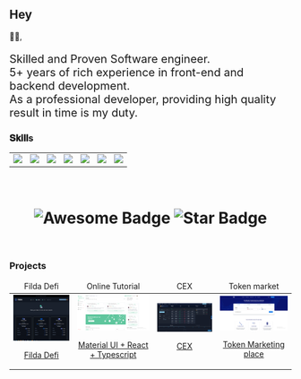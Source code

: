 <h2>Hey </h2>👋🏻,

<p style="font-size: 20px">Skilled and Proven Software engineer.<br /> 5+ years of rich experience in front-end and backend development. <br /> As a professional developer, providing high quality result in time is my duty. </p>

### 𝐒𝐤𝐢𝐥𝐥s
<table>
  <tr>
    <!-- <td><img src="https://github.com/kroim/profile/blob/master/icons/icon_nft.png?raw=true" width="200"></td>
         <td><img src="https://github.com/kroim/profile/blob/master/icons/icon_defi.png?raw=true" width="200"></td>
         <td><img src="https://github.com/kroim/profile/blob/master/icons/icon_pancake.png?raw=true" width="200"></td>
         <td><img src="https://github.com/kroim/profile/blob/master/icons/icon_solidity.png?raw=true" width="200"></td>
         <td><img src="https://github.com/kroim/profile/blob/master/icons/icon_truffle.png?raw=true" width="200"></td>
         <td><img src="https://github.com/kroim/profile/blob/master/icons/icon_metamask.png?raw=true" width="200"></td>
         <td><img src="https://github.com/kroim/profile/blob/master/icons/icon_pivx.png?raw=true" width="200"></td> -->
    <td>
      <img
        src="https://seekicon.com/free-icon-download/typescript_2.svg"
        width="200"
      />
    </td>
    <td>
      <img
        src="https://cdn.iconscout.com/icon/free/png-128/javascript-1174950.png"
        width="200"
      />
    </td>
    <td>
      <img
        src="https://cdn.iconscout.com/icon/free/png-128/react-1175109.png"
        width="200"
      />
    </td>
    <td>
      <img
        src="https://seekicon.com/free-icon-download/redux_2.svg"
        width="200"
      />
    </td>
    <td>
      <img
        src="https://seekicon.com/free-icon-download/ethereum_3.svg"
        width="200"
      />
    </td>
    <td>
      <img
        src="https://seekicon.com/free-icon-download/bitcoin_4.svg"
        width="200"
      />
    </td>
    <td>
      <img
        src="https://seekicon.com/free-icon-download/material-ui_1.svg"
        width="200"
      />
    </td>
  </tr>
</table>


<h1 align="center">
    <!--<img
      src="./assets/certification.png"
      width="80%"
      height="auto"
      alt="Literally Logo"
    />-->
    <br />
    <img
      src="https://cdn.rawgit.com/sindresorhus/awesome/d7305f38d29fed78fa85652e3a63e154dd8e8829/media/badge.svg"
      alt="Awesome Badge"
    />
    <img
      src="https://img.shields.io/static/v1?label=%F0%9F%8C%9F&message=If%20Useful&style=style=flat&color=BC4E99"
      alt="Star Badge"
    />
  </h1>
  <br />

### Projects
<table>
  <thead align="center">
    <tr>
      <td>Filda Defi</td>
      <td>Online Tutorial</td>
      <td>CEX</td>
      <td>Token market</td>
    </tr>
  </thead>
  <tbody>
    <tr>
      <td>
        <a href="https://filda.io/">
          <img
            src="https://github.com/snowwhitedev/profile_stuff/blob/master/01_filda.png?raw=true"
            width="200"
          />
          <p align="center">Filda Defi</p>
        </a>
      </td>
      <td>
        <a href="https://rhizo.us/">
          <img
            src="./assets/react.png"
            width="200"
          />
          <p align="center">Material UI + React + Typescript</p>
        </a>
      </td>
      <td>
        <a href="https://www.cointral.com/">
          <img
            src="https://github.com/snowwhitedev/profile_stuff/blob/master/04_cointral.png?raw=true"
            width="200"
          />
          <p align="center">CEX</p>
        </a>
      </td>
      <td>
        <a href="https://www.xe.com/">
          <img
            src="./assets/xe.png"
            width="200"
          />
          <p align="center">Token Marketing place</p>
        </a>
      </td>
    </tr>
  </tbody>
</table>
